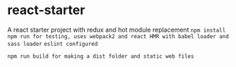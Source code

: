# react-starter
A react starter project with redux and hot module replacement
```npm install```
```npm run for testing, uses webpack2 and react HMR with babel loader and sass loader```
```eslint configured```


```npm run build for making a dist folder and static web files```

